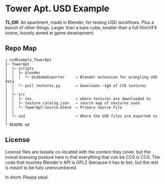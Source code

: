 # Tower Apt. USD Example

**TL;DR:** An apartment, made in Blender, for testing USD workflows. Plus a bunch of other things. Larger than a bare cube, smaller than a full film/VFX scene, loosely aimed at game development.

## Repo Map

```Tree
┌ usdExample_TowerApt
├─ TowerApt
│  ├─ scripts
│  │  ├─ blender
│  │  │  └─ UsdGameExporter     ← Blender extension for wrangling USD data
│  │  └─ pull_textures.py       ← Downloads ~1gb of CC0 textures 
│  │
│  ├─ src
│  │  ├─ tex                    ← where textures are downloaded to
│  │  ├─ texture_catalog.json   ← source map of textures used
│  │  └─ TowerApt-Source.blend  ← Primary Source File
│  │
│  └─ usd                       ← Where the USD files are exported to
│
└ README.md
```

## License

License files are loosely co-located with the content they cover, but the overal licensing posture here is that everything that *can* be CC0 *is* CC0. The code that touches Blender's API is GPL2 (because it has to be), but the rest is meant to be fully unencumbered.

In short: Please steal.


